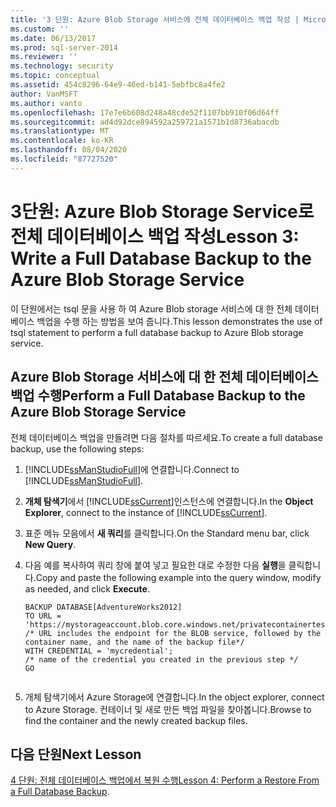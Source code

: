 ```yaml
---
title: '3 단원: Azure Blob Storage 서비스에 전체 데이터베이스 백업 작성 | Microsoft Docs'
ms.custom: ''
ms.date: 06/13/2017
ms.prod: sql-server-2014
ms.reviewer: ''
ms.technology: security
ms.topic: conceptual
ms.assetid: 454c8296-64e9-46ed-b141-5ebfbc8a4fe2
author: VanMSFT
ms.author: vanto
ms.openlocfilehash: 17e7e6b608d248a48cde52f1107bb910f06d64ff
ms.sourcegitcommit: ad4d92dce894592a259721a1571b1d8736abacdb
ms.translationtype: MT
ms.contentlocale: ko-KR
ms.lasthandoff: 08/04/2020
ms.locfileid: "87727520"
---
```

# <a name="lesson-3-write-a-full-database-backup-to-the-azure-blob-storage-service"></a><span data-ttu-id="fee31-102">3단원: Azure Blob Storage Service로 전체 데이터베이스 백업 작성</span><span class="sxs-lookup"><span data-stu-id="fee31-102">Lesson 3: Write a Full Database Backup to the Azure Blob Storage Service</span></span>
  <span data-ttu-id="fee31-103">이 단원에서는 tsql 문을 사용 하 여 Azure Blob storage 서비스에 대 한 전체 데이터베이스 백업을 수행 하는 방법을 보여 줍니다.</span><span class="sxs-lookup"><span data-stu-id="fee31-103">This lesson demonstrates the use of tsql statement to perform a full database backup to Azure Blob storage service.</span></span>  
  
## <a name="perform-a-full-database-backup-to-the-azure-blob-storage-service"></a><span data-ttu-id="fee31-104">Azure Blob Storage 서비스에 대 한 전체 데이터베이스 백업 수행</span><span class="sxs-lookup"><span data-stu-id="fee31-104">Perform a Full Database Backup to the Azure Blob Storage Service</span></span>  
 <span data-ttu-id="fee31-105">전체 데이터베이스 백업을 만들려면 다음 절차를 따르세요.</span><span class="sxs-lookup"><span data-stu-id="fee31-105">To create a full database backup, use the following steps:</span></span>  
  
1.  <span data-ttu-id="fee31-106">[!INCLUDE[ssManStudioFull](../includes/ssmanstudiofull-md.md)]에 연결합니다.</span><span class="sxs-lookup"><span data-stu-id="fee31-106">Connect to [!INCLUDE[ssManStudioFull](../includes/ssmanstudiofull-md.md)].</span></span>  
  
2.  <span data-ttu-id="fee31-107">**개체 탐색기**에서 [!INCLUDE[ssCurrent](../includes/sscurrent-md.md)]인스턴스에 연결합니다.</span><span class="sxs-lookup"><span data-stu-id="fee31-107">In the **Object Explorer**, connect to the instance of [!INCLUDE[ssCurrent](../includes/sscurrent-md.md)].</span></span>  
  
3.  <span data-ttu-id="fee31-108">표준 메뉴 모음에서 **새 쿼리**를 클릭합니다.</span><span class="sxs-lookup"><span data-stu-id="fee31-108">On the Standard menu bar, click **New Query**.</span></span>  
  
4.  <span data-ttu-id="fee31-109">다음 예를 복사하여 쿼리 창에 붙여 넣고 필요한 대로 수정한 다음 **실행**을 클릭합니다.</span><span class="sxs-lookup"><span data-stu-id="fee31-109">Copy and paste the following example into the query window, modify as needed, and click **Execute**.</span></span>  
  
    ```  
    BACKUP DATABASE[AdventureWorks2012]   
    TO URL = 'https://mystorageaccount.blob.core.windows.net/privatecontainertest/AdventureWorks2012.bak'   
    /* URL includes the endpoint for the BLOB service, followed by the container name, and the name of the backup file*/   
    WITH CREDENTIAL = 'mycredential';  
    /* name of the credential you created in the previous step */   
    GO  
  
    ```  
  
5.  <span data-ttu-id="fee31-110">개체 탐색기에서 Azure Storage에 연결합니다.</span><span class="sxs-lookup"><span data-stu-id="fee31-110">In the object explorer, connect to Azure Storage.</span></span> <span data-ttu-id="fee31-111">컨테이너 및 새로 만든 백업 파일을 찾아봅니다.</span><span class="sxs-lookup"><span data-stu-id="fee31-111">Browse to find the container and the newly created backup files.</span></span>  
  
## <a name="next-lesson"></a><span data-ttu-id="fee31-112">다음 단원</span><span class="sxs-lookup"><span data-stu-id="fee31-112">Next Lesson</span></span>  
 <span data-ttu-id="fee31-113">[4 단원: 전체 데이터베이스 백업에서 복원 수행](../../2014/tutorials/lesson-4-perform-a-restore-from-a-full-database-backup.md)</span><span class="sxs-lookup"><span data-stu-id="fee31-113">[Lesson 4: Perform a Restore From a Full Database Backup](../../2014/tutorials/lesson-4-perform-a-restore-from-a-full-database-backup.md).</span></span>  
  
  
